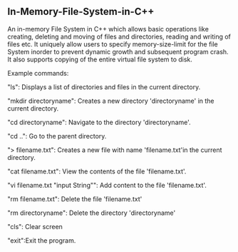 ## In-Memory-File-System-in-C++ ##
An in-memory File System in C++ which allows basic operations like creating, deleting and moving of files and directories, reading and writing of files etc. It uniquely allow users to specify memory-size-limit for the file System inorder to prevent dynamic growth and subsequent program crash. It also supports copying of the entire virtual file system to disk.

Example commands:

"ls": Displays a list of directories and files in the current directory.

"mkdir directoryname": Creates a new directory 'directoryname' in the current directory. 

"cd directoryname": Navigate to the directory 'directoryname'.

"cd ..": Go to the parent directory.

"> filename.txt": Creates a new file with name 'filename.txt'in the current directory.

"cat filename.txt": View the contents of the file 'filename.txt'.

"vi filename.txt "input String"": Add content to the file 'filename.txt'.

"rm filename.txt": Delete the file 'filename.txt'

"rm directoryname": Delete the directory 'directoryname'

"cls": Clear screen

"exit":Exit the program.
